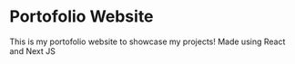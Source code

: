 # Portofolio Website

This is my portofolio website to showcase my projects! Made using React and Next JS

